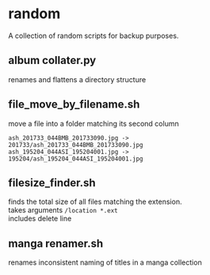# random
A collection of random scripts for backup purposes.

## album collater.py
renames and flattens a directory structure
   
## file_move_by_filename.sh 
move a file into a folder matching its second column
```
ash_201733_044BMB_201733090.jpg -> 201733/ash_201733_044BMB_201733090.jpg
ash_195204_044ASI_195204001.jpg -> 195204/ash_195204_044ASI_195204001.jpg
```

## filesize_finder.sh
finds the total size of all files matching the extension.  
takes arguments `/location *.ext`  
includes delete line

## manga renamer.sh
renames inconsistent naming of titles in a manga collection

